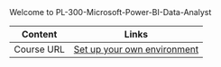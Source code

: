 <html lang="en">
    <head> Welcome to PL-300-Microsoft-Power-BI-Data-Analyst
    </head>

</html>

<body>
<table>
  <thead>
    <tr>
      <th>Content</th>
      <th>Links</th>
    </tr>
  </thead>
 <tbody> 
    <tr>
      <td>Course URL</td>
      <td><a href=" https://learn.microsoft.com/en-us/training/courses/pl-300t00?WT.mc_id=ilt_partner_webpage_wwl&ocid=4428290&DCS=DEPR2520491#study-guide ">Set up your own environment</a></td>
    </tr>
 </tbody>  
</table>
</body>
